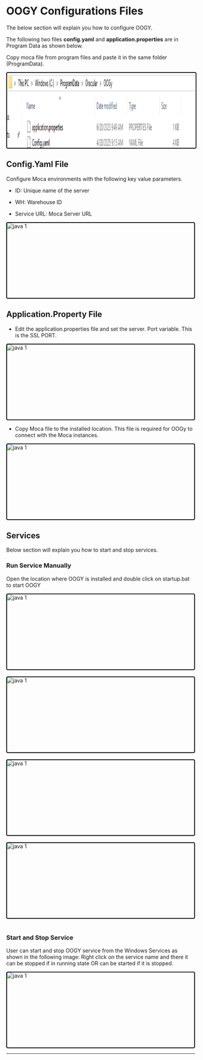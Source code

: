 # OOGY Configurations Files

The below section will explain you how to configure OOGY.

The following two files **config.yaml** and **application.properties** are in Program Data as shown below.

Copy moca file from program files and paste it in the same folder (ProgramData).

<div style="text-align: left;">
     <img src="../../docs/assets/Config.png"
       alt="java 1"
       style="height: 200px; margin: auto; display: block; cursor: zoom-in;
              border: 2px solid #000000; border-radius: 4px;"
       onclick="this.style.height='400px'; this.style.cursor='zoom-out';"
       ondblclick="this.style.height='200px'; this.style.cursor='zoom-in';">
    </div>

## Config.Yaml File

Configure Moca environments with the following key value parameters.

- ID: Unique name of the server

- WH: Warehouse ID 

- Service URL: Moca Server URL

<div style="text-align: left;">
     <img src="./assets/config-file.png"
       alt="java 1"
       style="height: 200px; margin: auto; display: block; cursor: zoom-in;
              border: 2px solid #000000; border-radius: 4px;"
       onclick="this.style.height='400px'; this.style.cursor='zoom-out';"
       ondblclick="this.style.height='200px'; this.style.cursor='zoom-in';">
    </div>

## Application.Property File

- Edit the application.properties file and set the server. Port variable. This is the SSL PORT.

<div style="text-align: left;">
     <img src="./assets/app.yaml.png"
       alt="java 1"
       style="height: 200px; margin: auto; display: block; cursor: zoom-in;
              border: 2px solid #000000; border-radius: 4px;"
       onclick="this.style.height='400px'; this.style.cursor='zoom-out';"
       ondblclick="this.style.height='200px'; this.style.cursor='zoom-in';">
    </div>

- Copy Moca file to the installed location. This file is required for OOGy to connect with the Moca instances.

<div style="text-align: left;">
     <img src="./assets/moca-core.png"
       alt="java 1"
       style="height: 200px; margin: auto; display: block; cursor: zoom-in;
              border: 2px solid #000000; border-radius: 4px;"
       onclick="this.style.height='400px'; this.style.cursor='zoom-out';"
       ondblclick="this.style.height='200px'; this.style.cursor='zoom-in';">
     </div>

## Services

Below section will explain you how to start and stop services. 

### Run Service Manually ## 

Open the location where OOGY is installed and double click on startup.bat to start OOGY

<div style="text-align: left;">
     <img src="./assets/start-upbat.png"
       alt="java 1"
       style="height: 200px; margin: auto; display: block; cursor: zoom-in;
              border: 2px solid #000000; border-radius: 4px;"
       onclick="this.style.height='400px'; this.style.cursor='zoom-out';"
       ondblclick="this.style.height='200px'; this.style.cursor='zoom-in';">
    </div>
    <br>
    

<div style="text-align: left;">
     <img src="./assets/run-manually2.png"
       alt="java 1"
       style="height: 200px; margin: auto; display: block; cursor: zoom-in;
              border: 2px solid #000000; border-radius: 4px;"
       onclick="this.style.height='400px'; this.style.cursor='zoom-out';"
       ondblclick="this.style.height='200px'; this.style.cursor='zoom-in';">
    </div>
    <br>

<div style="text-align: left;">
     <img src="./assets/run-manually3.png"
       alt="java 1"
       style="height: 200px; margin: auto; display: block; cursor: zoom-in;
              border: 2px solid #000000; border-radius: 4px;"
       onclick="this.style.height='400px'; this.style.cursor='zoom-out';"
       ondblclick="this.style.height='200px'; this.style.cursor='zoom-in';">
    </div>
    <br>

<div style="text-align: left;">
     <img src="./assets/run-manually4.png"
       alt="java 1"
       style="height: 200px; margin: auto; display: block; cursor: zoom-in;
              border: 2px solid #000000; border-radius: 4px;"
       onclick="this.style.height='400px'; this.style.cursor='zoom-out';"
       ondblclick="this.style.height='200px'; this.style.cursor='zoom-in';">
    </div>
    <br>

### Start and Stop Service

User can start and stop OOGY service from the Windows Services as shown in the following image: Right click on the service name and there it can be stopped if in running state OR can be started if it is stopped.

<div style="text-align: left;">
     <img src="./assets/start-stop.png"
       alt="java 1"
       style="height: 200px; margin: auto; display: block; cursor: zoom-in;
              border: 2px solid #000000; border-radius: 4px;"
       onclick="this.style.height='400px'; this.style.cursor='zoom-out';"
       ondblclick="this.style.height='200px'; this.style.cursor='zoom-in';">
    </div>
    

---
<br>
